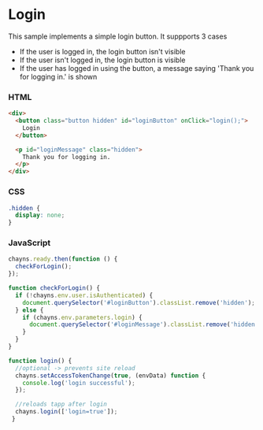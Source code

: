 # Login

This sample implements a simple login button. 
It suppports 3 cases
* If the user is logged in, the login button isn't visible
* If the user isn't logged in, the login button is visible
* If the user has logged in using the button, a message saying 'Thank you for logging in.' is shown

### HTML
```html
<div>
  <button class="button hidden" id="loginButton" onClick="login();">
    Login
  </button>

  <p id="loginMessage" class="hidden">
    Thank you for logging in.
  </p>
</div>
```

### CSS
```css
.hidden {
  display: none;                   
}
```

### JavaScript 
```javascript
chayns.ready.then(function () {
  checkForLogin();                                 
});

function checkForLogin() {
  if (!chayns.env.user.isAuthenticated) {
    document.querySelector('#loginButton').classList.remove('hidden');
  } else {
    if (chayns.env.parameters.login) {
      document.querySelector('#loginMessage').classList.remove('hidden');
    }
  }
}

function login() {
  //optional -> prevents site reload
  chayns.setAccessTokenChange(true, (envData) function {   
    console.log('login successful');        
  });

  //reloads tapp after login
  chayns.login(['login=true']);
 }
 ```